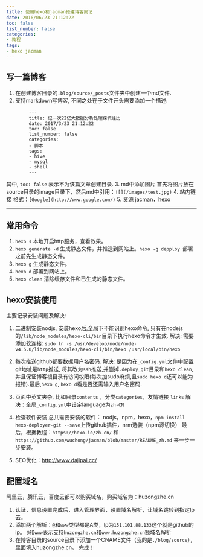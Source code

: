 ```yaml
---
title: 使用hexo和jacman搭建博客简记
date: 2016/06/23 21:12:22
toc: false
list_number: false
categories:
- 教程
tags:
- hexo jacman
---
```


## 写一篇博客
1.  在创建博客目录的`.blog/source/_posts`文件夹中创建一个md文件.
2. 支持markdown写博客, 不同之处在于文件开头需要添加一个描述:
   ```
        ---
        title: 记一次22亿大数据分析处理踩坑经历
        date: 2017/3/23 21:12:22
        toc: false
        list_number: false
        categories:
        - 脚本
        tags:
        - hive
        - mysql
        - shell
        ---
    ```
其中, `toc: false` 表示不为该篇文章创建目录.
3. md中添加图片
首先将图片放在source目录的image目录下，然后md中引用：`![](/images/test.jpg)`
4. 站内链接
格式：`[Google](http://www.google.com/)`
5. 资源
[jacman](http://jacman.wuchong.me)，[hexo](https://hexo.io/zh-cn/)

- - - - -

## 常用命令
1. `hexo s` 本地开启http服务，查看效果。
2. `hexo generate -d` 生成静态文件，并推送到网站上。`hexo -g depploy `部署之前先生成静态文件。
3. `hexo g` 生成静态文件。
4. `hexo d` 部署到网站上。
5. `hexo clean` 清除缓存文件和已生成的静态文件。

## hexo安装使用
主要记录安装问题及解决:
1. 二进制安装nodjs, 安装hexo后,全局下不能识别hexo命令, 只有在nodejs的`/lib/node_modules/hexo-cli/bin`目录下执行hexo命令才生效.
解决: 需要添加软连接: `sudo ln -s /usr/develop/node/node-v4.5.0/lib/node_modules/hexo-cli/bin/hexo /usr/local/bin/hexo`

2. 每次推送github都要数据用户名密码.
解决: 是因为在`_config.yml`文件中配置git地址是`http`推送, 将其改为`ssh`推送,并删掉`.deploy_git`目录和`hexo clean`,
并且保证博客根目录有访问权限(每次加sudo麻烦,且`sudo hexo d`还可以能为报错).最后,`hexo g`, `hexo d`看是否还需输入用户名密码.

3. 页面中英文夹杂, 比如目录`contents` ，分类`categories`，友情链接 `links`
解决：全局`_config.yml`中设定language为`zh-CN`

4. 检查软件安装
总共需要安装的软件： nodjs，npm，hexo，`npm install hexo-deployer-git --save`上传github插件，nrm选装（npm源切换）
最后，根据教程：`https://hexo.io/zh-cn/` 和 `https://github.com/wuchong/jacman/blob/master/README_zh.md` 来一步一步安装。


5. SEO优化：http://www.dajipai.cc/

## 配置域名
阿里云，腾讯云，百度云都可以购买域名，购买域名为：huzongzhe.cn
1. 认证，信息设置完成后，进入管理界面，设置域名解析，让域名跳转到指定Ip去。
2. 添加两个解析：`@`和`www`类型都是A类，Ip为`151.101.88.133`这个就是github的ip。
`@`和`www`表示支持`huzongzhe.cn`和`www.huzongzhe.cn`额域名解析
3. 在博客目录的source目录下添加一个CNAME文件（我的是`./blog/source`），里面填入huzongzhe.cn。
完成！